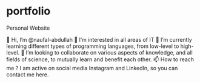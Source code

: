 # portfolio
Personal Website

👋 Hi, I’m @naufal-abdullah
👀 I’m interested in all areas of IT
🌱 I’m currently learning different types of programming languages, from low-level to high-level.
💞️ I’m looking to collaborate on various aspects of knowledge, and all fields of science, to mutually learn and benefit each other.
📫 How to reach me ? I am active on social media Instagram and LinkedIn, so you can contact me here.
